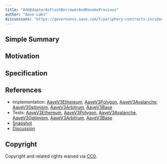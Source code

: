 ```yaml
---
title: "AddAdapterAsFlashBorrowerAndRevokePrevious"
author: "Aave Labs"
discussions: "https://governance.aave.com/t/periphery-contracts-incident-august-28-2024/18821"
---
```


## Simple Summary

## Motivation

## Specification

## References

- Implementation: [AaveV3Ethereum](https://github.com/bgd-labs/aave-proposals-v3/blob/main/src/20240911_Multi_AddAdapterAsFlashBorrowerAndRevokePrevious/AaveV3Ethereum_AddAdapterAsFlashBorrowerAndRevokePrevious_20240911.sol), [AaveV3Polygon](https://github.com/bgd-labs/aave-proposals-v3/blob/main/src/20240911_Multi_AddAdapterAsFlashBorrowerAndRevokePrevious/AaveV3Polygon_AddAdapterAsFlashBorrowerAndRevokePrevious_20240911.sol), [AaveV3Avalanche](https://github.com/bgd-labs/aave-proposals-v3/blob/main/src/20240911_Multi_AddAdapterAsFlashBorrowerAndRevokePrevious/AaveV3Avalanche_AddAdapterAsFlashBorrowerAndRevokePrevious_20240911.sol), [AaveV3Optimism](https://github.com/bgd-labs/aave-proposals-v3/blob/main/src/20240911_Multi_AddAdapterAsFlashBorrowerAndRevokePrevious/AaveV3Optimism_AddAdapterAsFlashBorrowerAndRevokePrevious_20240911.sol), [AaveV3Arbitrum](https://github.com/bgd-labs/aave-proposals-v3/blob/main/src/20240911_Multi_AddAdapterAsFlashBorrowerAndRevokePrevious/AaveV3Arbitrum_AddAdapterAsFlashBorrowerAndRevokePrevious_20240911.sol), [AaveV3Base](https://github.com/bgd-labs/aave-proposals-v3/blob/main/src/20240911_Multi_AddAdapterAsFlashBorrowerAndRevokePrevious/AaveV3Base_AddAdapterAsFlashBorrowerAndRevokePrevious_20240911.sol)
- Tests: [AaveV3Ethereum](https://github.com/bgd-labs/aave-proposals-v3/blob/main/src/20240911_Multi_AddAdapterAsFlashBorrowerAndRevokePrevious/AaveV3Ethereum_AddAdapterAsFlashBorrowerAndRevokePrevious_20240911.t.sol), [AaveV3Polygon](https://github.com/bgd-labs/aave-proposals-v3/blob/main/src/20240911_Multi_AddAdapterAsFlashBorrowerAndRevokePrevious/AaveV3Polygon_AddAdapterAsFlashBorrowerAndRevokePrevious_20240911.t.sol), [AaveV3Avalanche](https://github.com/bgd-labs/aave-proposals-v3/blob/main/src/20240911_Multi_AddAdapterAsFlashBorrowerAndRevokePrevious/AaveV3Avalanche_AddAdapterAsFlashBorrowerAndRevokePrevious_20240911.t.sol), [AaveV3Optimism](https://github.com/bgd-labs/aave-proposals-v3/blob/main/src/20240911_Multi_AddAdapterAsFlashBorrowerAndRevokePrevious/AaveV3Optimism_AddAdapterAsFlashBorrowerAndRevokePrevious_20240911.t.sol), [AaveV3Arbitrum](https://github.com/bgd-labs/aave-proposals-v3/blob/main/src/20240911_Multi_AddAdapterAsFlashBorrowerAndRevokePrevious/AaveV3Arbitrum_AddAdapterAsFlashBorrowerAndRevokePrevious_20240911.t.sol), [AaveV3Base](https://github.com/bgd-labs/aave-proposals-v3/blob/main/src/20240911_Multi_AddAdapterAsFlashBorrowerAndRevokePrevious/AaveV3Base_AddAdapterAsFlashBorrowerAndRevokePrevious_20240911.t.sol)
- [Snapshot](TODO)
- [Discussion](https://governance.aave.com/t/periphery-contracts-incident-august-28-2024/18821)

## Copyright

Copyright and related rights waived via [CC0](https://creativecommons.org/publicdomain/zero/1.0/).
